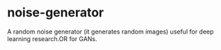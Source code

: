 # noise-generator
A random noise generator (it generates random images) useful for deep learning research.OR for GANs.
